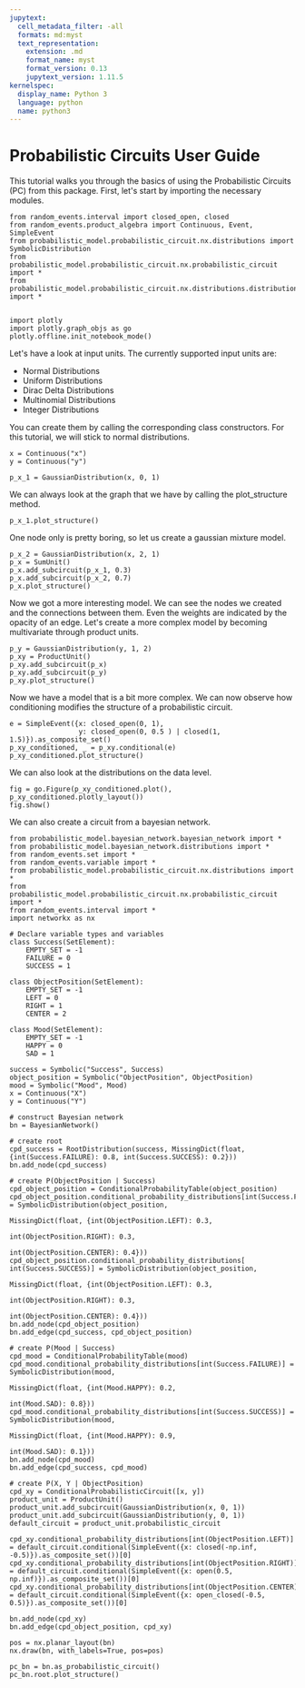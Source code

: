 ```yaml
---
jupytext:
  cell_metadata_filter: -all
  formats: md:myst
  text_representation:
    extension: .md
    format_name: myst
    format_version: 0.13
    jupytext_version: 1.11.5
kernelspec:
  display_name: Python 3
  language: python
  name: python3
---
```


# Probabilistic Circuits User Guide

This tutorial walks you through the basics of using the Probabilistic Circuits (PC) from this package.
First, let's start by importing the necessary modules.

```{code-cell} ipython3
from random_events.interval import closed_open, closed
from random_events.product_algebra import Continuous, Event, SimpleEvent
from probabilistic_model.probabilistic_circuit.nx.distributions import SymbolicDistribution
from probabilistic_model.probabilistic_circuit.nx.probabilistic_circuit import *
from probabilistic_model.probabilistic_circuit.nx.distributions.distributions import *


import plotly
import plotly.graph_objs as go
plotly.offline.init_notebook_mode()
```

Let's have a look at input units.
The currently supported input units are:
- Normal Distributions
- Uniform Distributions
- Dirac Delta Distributions
- Multinomial Distributions
- Integer Distributions

You can create them by calling the corresponding class constructors.
For this tutorial, we will stick to normal distributions.


```{code-cell} ipython3
x = Continuous("x")
y = Continuous("y")

p_x_1 = GaussianDistribution(x, 0, 1)
```

We can always look at the graph that we have by calling the plot_structure method.

```{code-cell} ipython3
p_x_1.plot_structure()
```

One node only is pretty boring, so let us create a gaussian mixture model.

```{code-cell} ipython3
p_x_2 = GaussianDistribution(x, 2, 1)
p_x = SumUnit()
p_x.add_subcircuit(p_x_1, 0.3)
p_x.add_subcircuit(p_x_2, 0.7)
p_x.plot_structure()
```

Now we got a more interesting model. We can see the nodes we created and the connections between them. Even the weights are indicated by the opacity of an edge.
Let's create a more complex model by becoming multivariate through product units.

```{code-cell} ipython3
p_y = GaussianDistribution(y, 1, 2)
p_xy = ProductUnit()
p_xy.add_subcircuit(p_x)
p_xy.add_subcircuit(p_y)
p_xy.plot_structure()
```

Now we have a model that is a bit more complex. 
We can now observe how conditioning modifies the structure of a probabilistic circuit.

```{code-cell} ipython3
e = SimpleEvent({x: closed_open(0, 1),
                 y: closed_open(0, 0.5 ) | closed(1, 1.5)}).as_composite_set()
p_xy_conditioned, _ = p_xy.conditional(e)
p_xy_conditioned.plot_structure()
```

We can also look at the distributions on the data level.

```{code-cell} ipython3
fig = go.Figure(p_xy_conditioned.plot(), p_xy_conditioned.plotly_layout())
fig.show()
```

We can also create a circuit from a bayesian network.

```{code-cell} ipython3
from probabilistic_model.bayesian_network.bayesian_network import *
from probabilistic_model.bayesian_network.distributions import *
from random_events.set import *
from random_events.variable import *
from probabilistic_model.probabilistic_circuit.nx.distributions import *
from probabilistic_model.probabilistic_circuit.nx.probabilistic_circuit import *
from random_events.interval import *
import networkx as nx

# Declare variable types and variables
class Success(SetElement):
    EMPTY_SET = -1
    FAILURE = 0
    SUCCESS = 1
    
class ObjectPosition(SetElement):
    EMPTY_SET = -1
    LEFT = 0
    RIGHT = 1
    CENTER = 2
    
class Mood(SetElement):
    EMPTY_SET = -1
    HAPPY = 0
    SAD = 1

success = Symbolic("Success", Success)
object_position = Symbolic("ObjectPosition", ObjectPosition)
mood = Symbolic("Mood", Mood)
x = Continuous("X")
y = Continuous("Y")

# construct Bayesian network
bn = BayesianNetwork()

# create root
cpd_success = RootDistribution(success, MissingDict(float, {int(Success.FAILURE): 0.8, int(Success.SUCCESS): 0.2}))
bn.add_node(cpd_success)

# create P(ObjectPosition | Success)
cpd_object_position = ConditionalProbabilityTable(object_position)
cpd_object_position.conditional_probability_distributions[int(Success.FAILURE)] = SymbolicDistribution(object_position, 
                                                                                                       MissingDict(float, {int(ObjectPosition.LEFT): 0.3, 
                                                                                                                           int(ObjectPosition.RIGHT): 0.3, 
                                                                                                                           int(ObjectPosition.CENTER): 0.4}))
cpd_object_position.conditional_probability_distributions[ int(Success.SUCCESS)] = SymbolicDistribution(object_position,
                                                                                                        MissingDict(float, {int(ObjectPosition.LEFT): 0.3, 
                                                                                                                            int(ObjectPosition.RIGHT): 0.3, 
                                                                                                                            int(ObjectPosition.CENTER): 0.4}))
bn.add_node(cpd_object_position)
bn.add_edge(cpd_success, cpd_object_position)

# create P(Mood | Success)
cpd_mood = ConditionalProbabilityTable(mood)
cpd_mood.conditional_probability_distributions[int(Success.FAILURE)] = SymbolicDistribution(mood, 
                                                                                            MissingDict(float, {int(Mood.HAPPY): 0.2, 
                                                                                                                int(Mood.SAD): 0.8}))
cpd_mood.conditional_probability_distributions[int(Success.SUCCESS)] = SymbolicDistribution(mood, 
                                                                                            MissingDict(float, {int(Mood.HAPPY): 0.9, 
                                                                                                                int(Mood.SAD): 0.1}))
bn.add_node(cpd_mood)
bn.add_edge(cpd_success, cpd_mood)

# create P(X, Y | ObjectPosition)
cpd_xy = ConditionalProbabilisticCircuit([x, y])
product_unit = ProductUnit()
product_unit.add_subcircuit(GaussianDistribution(x, 0, 1))
product_unit.add_subcircuit(GaussianDistribution(y, 0, 1))
default_circuit = product_unit.probabilistic_circuit

cpd_xy.conditional_probability_distributions[int(ObjectPosition.LEFT)] = default_circuit.conditional(SimpleEvent({x: closed(-np.inf, -0.5)}).as_composite_set())[0]
cpd_xy.conditional_probability_distributions[int(ObjectPosition.RIGHT)] = default_circuit.conditional(SimpleEvent({x: open(0.5, np.inf)}).as_composite_set())[0]
cpd_xy.conditional_probability_distributions[int(ObjectPosition.CENTER)] = default_circuit.conditional(SimpleEvent({x: open_closed(-0.5, 0.5)}).as_composite_set())[0]

bn.add_node(cpd_xy)
bn.add_edge(cpd_object_position, cpd_xy)

pos = nx.planar_layout(bn)
nx.draw(bn, with_labels=True, pos=pos)
```

```{code-cell} ipython3
pc_bn = bn.as_probabilistic_circuit()
pc_bn.root.plot_structure()
```
